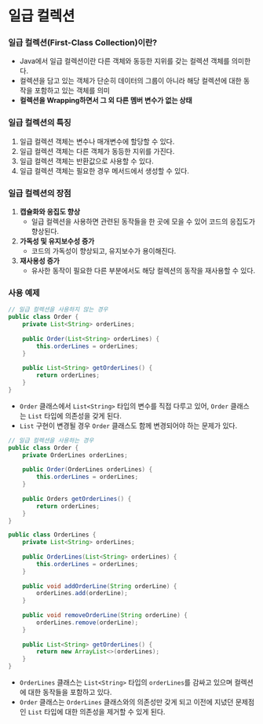 # 일급 컬렉션
### 일급 컬렉션(First-Class Collection)이란?
* Java에서 일급 컬렉션이란 다른 객체와 동등한 지위를 갖는 컬렉션 객체를 의미한다.
* 컬렉션을 담고 있는 객체가 단순히 데이터의 그룹이 아니라 해당 컬렉션에 대한 동작을 포함하고 있는 객체를 의미
* **컬렉션을 Wrapping하면서 그 외 다른 멤버 변수가 없는 상태**

### 일급 컬렉션의 특징
1. 일급 컬렉션 객체는 변수나 매개변수에 할당할 수 있다.
2. 일급 컬렉션 객체는 다른 객체가 동등한 지위를 가진다.
3. 일급 컬렉션 객체는 반환값으로 사용할 수 있다.
4. 일급 컬렉션 객체는 필요한 경우 메서드에서 생성할 수 있다.

### 일급 컬렉션의 장점
1. **캡슐화와 응집도 향상**
    * 일급 컬렉션을 사용하면 관련된 동작들을 한 곳에 모을 수 있어 코드의 응집도가 향상된다.
2. **가독성 및 유지보수성 증가**
    * 코드의 가독성이 향상되고, 유지보수가 용이해진다.
3. **재사용성 증가**
    * 유사한 동작이 필요한 다른 부분에서도 해당 컬렉션의 동작을 재사용할 수 있다.

### 사용 예제
```java
// 일급 컬렉션을 사용하지 않는 경우
public class Order {
	private List<String> orderLines;
    
    public Order(List<String> orderLines) {
		this.orderLines = orderLines;
    }
	
	public List<String> getOrderLines() {
		return orderLines;
    }
}
```
* `Order` 클래스에서 `List<String>` 타입의 변수를 직접 다루고 있어, `Order` 클래스는 `List` 타입에 의존성을 갖게 된다.
* `List` 구현이 변경될 경우 `Order` 클래스도 함께 변경되어야 하는 문제가 있다.

```java
// 일급 컬렉션을 사용하는 경우
public class Order {
	private OrderLines orderLines;
	
	public Order(OrderLines orderLines) {
		this.orderLines = orderLines;
    }
	
	public Orders getOrderLines() {
		return orderLines;
    }
}

public class OrderLines {
	private List<String> orderLines;
	
	public OrderLines(List<String> orderLines) {
		this.orderLines = orderLines;
    }
	
	public void addOrderLine(String orderLine) {
		orderLines.add(orderLine);
    }
	
	public void removeOrderLine(String orderLine) {
		orderLines.remove(orderLine);
    }
	
	public List<String> getOrderLines() {
		return new ArrayList<>(orderLines);
    }
}
```
* `OrderLines` 클래스는 `List<String>` 타입의 `orderLines`를 감싸고 있으며 컬렉션에 대한 동작들을 포함하고 있다.
* `Order` 클래스는 `OrderLines` 클래스와의 의존성만 갖게 되고 이전에 지녔던 문제점인 `List` 타입에 대한 의존성을 제거할 수 있게 된다.

